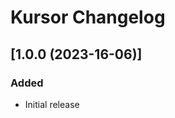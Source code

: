 <!-- Keep a Changelog guide -> https://keepachangelog.com -->

# Kursor Changelog

## [1.0.0 (2023-16-06)]
### Added
- Initial release
